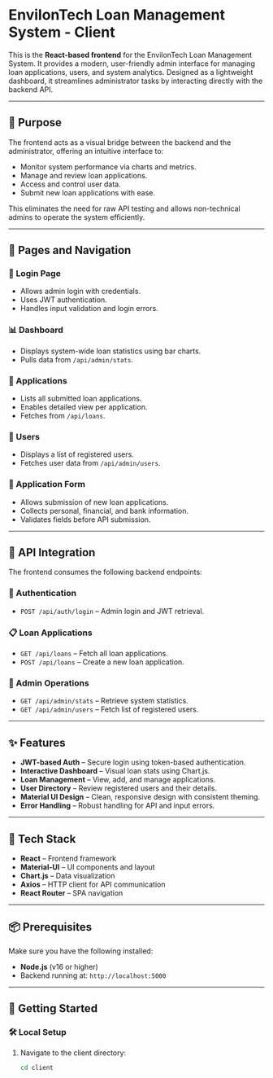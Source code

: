 # EnvilonTech Loan Management System - Client

This is the **React-based frontend** for the EnvilonTech Loan Management System. It provides a modern, user-friendly admin interface for managing loan applications, users, and system analytics. Designed as a lightweight dashboard, it streamlines administrator tasks by interacting directly with the backend API.

---

## 🎯 Purpose

The frontend acts as a visual bridge between the backend and the administrator, offering an intuitive interface to:

- Monitor system performance via charts and metrics.
- Manage and review loan applications.
- Access and control user data.
- Submit new loan applications with ease.

This eliminates the need for raw API testing and allows non-technical admins to operate the system efficiently.

---

## 🧭 Pages and Navigation

### 🔐 Login Page
- Allows admin login with credentials.
- Uses JWT authentication.
- Handles input validation and login errors.

### 📊 Dashboard
- Displays system-wide loan statistics using bar charts.
- Pulls data from `/api/admin/stats`.

### 📄 Applications
- Lists all submitted loan applications.
- Enables detailed view per application.
- Fetches from `/api/loans`.

### 👤 Users
- Displays a list of registered users.
- Fetches user data from `/api/admin/users`.

### 📝 Application Form
- Allows submission of new loan applications.
- Collects personal, financial, and bank information.
- Validates fields before API submission.

---

## 🔌 API Integration

The frontend consumes the following backend endpoints:

### 🔑 Authentication
- `POST /api/auth/login` – Admin login and JWT retrieval.

### 📋 Loan Applications
- `GET /api/loans` – Fetch all loan applications.
- `POST /api/loans` – Create a new loan application.

### 👮 Admin Operations
- `GET /api/admin/stats` – Retrieve system statistics.
- `GET /api/admin/users` – Fetch list of registered users.

---

## ✨ Features

- **JWT-based Auth** – Secure login using token-based authentication.
- **Interactive Dashboard** – Visual loan stats using Chart.js.
- **Loan Management** – View, add, and manage applications.
- **User Directory** – Review registered users and their details.
- **Material UI Design** – Clean, responsive design with consistent theming.
- **Error Handling** – Robust handling for API and input errors.

---

## 🧰 Tech Stack

- **React** – Frontend framework
- **Material-UI** – UI components and layout
- **Chart.js** – Data visualization
- **Axios** – HTTP client for API communication
- **React Router** – SPA navigation

---

## 📦 Prerequisites

Make sure you have the following installed:

- **Node.js** (v16 or higher)
- Backend running at: `http://localhost:5000`

---

## 🚀 Getting Started

### 🛠 Local Setup

1. Navigate to the client directory:

   ```bash
   cd client
